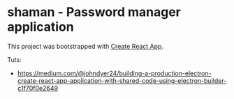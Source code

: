 # shaman - Password manager application

This project was bootstrapped with [Create React App](https://github.com/facebook/create-react-app).

Tuts:
- https://medium.com/@johndyer24/building-a-production-electron-create-react-app-application-with-shared-code-using-electron-builder-c1f70f0e2649
